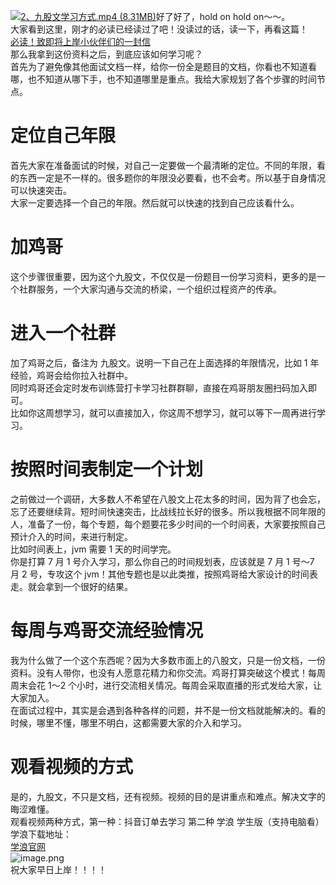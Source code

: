 [![2、九股文学习方式.mp4 (8.31MB)](https://gw.alipayobjects.com/mdn/prod_resou/afts/img/A*NNs6TKOR3isAAAAAAAAAAABkARQnAQ)](https://www.yuque.com/docs/176645952?_lake_card=%7B%22status%22%3A%22done%22%2C%22name%22%3A%222%E3%80%81%E4%B9%9D%E8%82%A1%E6%96%87%E5%AD%A6%E4%B9%A0%E6%96%B9%E5%BC%8F.mp4%22%2C%22size%22%3A8708469%2C%22taskId%22%3A%22ue2f1ec6c-0d3c-4425-830e-eb012cc91f6%22%2C%22taskType%22%3A%22upload%22%2C%22url%22%3Anull%2C%22cover%22%3Anull%2C%22videoId%22%3A%22inputs%2Fprod%2Fyuque%2F2024%2F29413969%2Fmp4%2F1719844457733-f753313d-2ddf-4779-98f5-08b9ed035c05.mp4%22%2C%22download%22%3Afalse%2C%22__spacing%22%3A%22both%22%2C%22id%22%3A%22ZXidN%22%2C%22margin%22%3A%7B%22top%22%3Atrue%2C%22bottom%22%3Atrue%7D%2C%22card%22%3A%22video%22%7D#ZXidN)好了好了，hold on hold on～～。<br />大家看到这里，刚才的必读已经读过了吧！没读过的话，读一下，再看这篇！<br />[必读！致即将上岸小伙伴们的一封信](https://www.yuque.com/jingdianjichi/zh4784/uwgw5llqam78pr4u?view=doc_embed)<br />那么我拿到这份资料之后，到底应该如何学习呢？<br />首先为了避免像其他面试文档一样，给你一份全是题目的文档，你看也不知道看哪，也不知道从哪下手，也不知道哪里是重点。我给大家规划了各个步骤的时间节点。
# 定位自己年限
首先大家在准备面试的时候，对自己一定要做一个最清晰的定位。不同的年限，看的东西一定是不一样的。很多题你的年限没必要看，也不会考。所以基于自身情况可以快速突击。<br />大家一定要选择一个自己的年限。然后就可以快速的找到自己应该看什么。
# 加鸡哥
这个步骤很重要，因为这个九股文，不仅仅是一份题目一份学习资料，更多的是一个社群服务，一个大家沟通与交流的桥梁，一个组织过程资产的传承。
# 进入一个社群
加了鸡哥之后，备注为 九股文。说明一下自己在上面选择的年限情况，比如 1 年经验，鸡哥会给你拉入社群中。<br />同时鸡哥还会定时发布训练营打卡学习社群群聊，直接在鸡哥朋友圈扫码加入即可。<br />比如你这周想学习，就可以直接加入，你这周不想学习，就可以等下一周再进行学习。
# 按照时间表制定一个计划
之前做过一个调研，大多数人不希望在八股文上花太多的时间，因为背了也会忘，忘了还要继续背。短时间快速突击，比战线拉长好的很多。所以我根据不同年限的人，准备了一份，每个专题，每个题要花多少时间的一个时间表，大家要按照自己预计介入的时间，来进行制定。<br />比如时间表上，jvm 需要 1 天的时间学完。<br />你是打算 7 月 1 号介入学习，那么你自己的时间规划表，应该就是 7 月 1 号～7 月 2 号，专攻这个 jvm！其他专题也是以此类推，按照鸡哥给大家设计的时间表走。就会拿到一个很好的结果。
# 每周与鸡哥交流经验情况
我为什么做了一个这个东西呢？因为大多数市面上的八股文，只是一份文档，一份资料。没有人带你，也没有人愿意花精力和你交流。鸡哥打算突破这个模式！每周周末会花 1～2 个小时，进行交流相关情况。每周会采取直播的形式发给大家，让大家加入。<br />在面试过程中，其实是会遇到各种各样的问题，并不是一份文档就能解决的。看的时候，哪里不懂，哪里不明白，这都需要大家的介入和学习。
# 观看视频的方式
是的，九股文，不只是文档，还有视频。视频的目的是讲重点和难点。解决文字的晦涩难懂。<br />观看视频两种方式，第一种：抖音订单去学习 第二种 学浪 学生版（支持电脑看）<br />学浪下载地址：<br />[学浪官网](https://www.xuelangapp.com/download)<br />![image.png](https://cdn.nlark.com/yuque/0/2024/png/29413969/1706325465150-5d0e0128-42d6-4759-8622-82d2b74442ea.png?x-oss-process=image%2Fwatermark%2Ctype_d3F5LW1pY3JvaGVp%2Csize_40%2Ctext_57uP5YW46bih57-F%2Ccolor_FFFFFF%2Cshadow_50%2Ct_80%2Cg_se%2Cx_10%2Cy_10#averageHue=%2333e086&clientId=u3292bb62-fe32-4&from=paste&height=349&id=uf09963e6&originHeight=629&originWidth=1419&originalType=binary&ratio=1.7999999523162842&rotation=0&showTitle=false&size=68587&status=done&style=none&taskId=ufde93ded-d8ee-4503-af1a-62515da2c99&title=&width=788.3333542170353)<br />祝大家早日上岸！！！！
